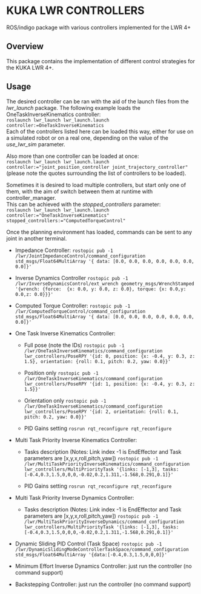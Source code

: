 # KUKA LWR CONTROLLERS

ROS/indigo package with various controllers implemented for the LWR 4+

## Overview

This package contains the implementation of different control strategies for the KUKA LWR 4+. 


## Usage

The desired controller can be ran with the aid of the launch files from the _lwr_launch_ package. 
The following example loads the OneTaskInverseKinematics controller:  
```roslaunch lwr_launch lwr_launch.launch controller:=OneTaskInverseKinematics```  
Each of the controllers listed here can be loaded this way, either for use on a simulated robot or on a real one, depending on the value of the _use_lwr_sim_ parameter.  

Also more than one controller can be loaded at once:  
```roslaunch lwr_launch lwr_launch.launch controller:="joint_position_controller joint_trajectory_controller"```  
(please note the quotes surrounding the list of controllers to be loaded).  

Sometimes it is desired to load multiple controllers, but start only one of them, with the aim of switch between them at runtime with controller_manager.  
This can be achieved with the _stopped_controllers_ parameter:  
```roslaunch lwr_launch lwr_launch.launch controller:="OneTaskInverseKinematics"  stopped_controllers:="ComputedTorqueControl"```  

Once the planning environment has loaded, commands can be sent to any joint in another terminal.

- Impedance Controller:
`rostopic pub -1  /lwr/JointImpedanceControl/command_configuration std_msgs/Float64MultiArray '{ data: [0.0, 0.0, 0.0, 0.0, 0.0, 0.0, 0.0]}'`

- Inverse Dynamics Controller
`rostopic pub -1  /lwr/InverseDynamicsControl/ext_wrench geometry_msgs/WrenchStamped '{wrench: {force:  {x: 0.0, y: 0.0, z: 0.0}, torque: {x: 0.0,y: 0.0,z: 0.0}}}' `

- Computed Torque Controller:
`rostopic pub -1  /lwr/ComputedTorqueControl/command_configuration std_msgs/Float64MultiArray '{ data: [0.0, 0.0, 0.0, 0.0, 0.0, 0.0, 0.0]}'`

- One Task Inverse Kinematics Controller: 

  - Full pose (note the IDs)
`rostopic pub -1  /lwr/OneTaskInverseKinematics/command_configuration lwr_controllers/PoseRPY '{id: 0, position: {x: -0.4, y: 0.3, z: 1.5}, orientation: {roll: 0.1, pitch: 0.2, yaw: 0.0}}'`

  - Position only
`rostopic pub -1  /lwr/OneTaskInverseKinematics/command_configuration lwr_controllers/PoseRPY '{id: 1, position: {x: -0.4, y: 0.3, z: 1.5}}'`

  - Orientation only
`rostopic pub -1  /lwr/OneTaskInverseKinematics/command_configuration lwr_controllers/PoseRPY '{id: 2, orientation: {roll: 0.1, pitch: 0.2, yaw: 0.0}}'`

  - PID Gains setting
`rosrun rqt_reconfigure rqt_reconfigure`

- Multi Task Priority Inverse Kinematics Controller:
  
  - Tasks description (Notes: Link index -1 is EndEffector and Task parameters are [x,y,x,roll,pitch,yaw])
`rostopic pub -1  /lwr/MultiTaskPriorityInverseKinematics/command_configuration lwr_controllers/MultiPriorityTask '{links: [-1,3], tasks: [-0.4,0.3,1.5,0,0,0,-0.02,0.2,1.311,-1.568,0.291,0.1]}'`

  - PID Gains setting
`rosrun rqt_reconfigure rqt_reconfigure`

- Multi Task Priority Inverse Dynamics Controller:
  
  - Tasks description (Notes: Link index -1 is EndEffector and Task parameters are [x,y,x,roll,pitch,yaw])
`rostopic pub -1  /lwr/MultiTaskPriorityInverseDynamics/command_configuration lwr_controllers/MultiPriorityTask '{links: [-1,3], tasks: [-0.4,0.3,1.5,0,0,0,-0.02,0.2,1.311,-1.568,0.291,0.1]}'`

- Dynamic Sliding PID Control (Task Space)
`rostopic pub -1 /lwr/DynamicSlidingModeControllerTaskSpace/command_configuration std_msgs/Float64MultiArray '{data:[-0.4,0.3,1.5,0,0,0]}'`

- Minimum Effort Inverse Dynamics Controller:
just run the controller (no command support)

- Backstepping Controller:
just run the controller (no command support)






